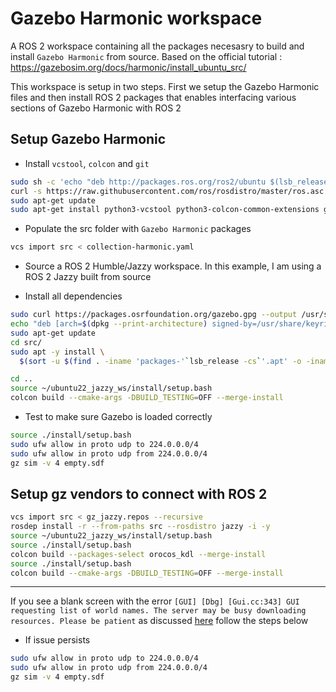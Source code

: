 # Gazebo Harmonic workspace

A ROS 2 workspace containing all the packages necesasry to build and install ```Gazebo Harmonic``` from source. Based on the official tutorial : https://gazebosim.org/docs/harmonic/install_ubuntu_src/

This workspace is setup in two steps. First we setup the Gazebo Harmonic files and then install ROS 2 packages that enables interfacing various sections of Gazebo Harmonic with ROS 2

## Setup Gazebo Harmonic

* Install ```vcstool```, ```colcon``` and ```git```

```bash
sudo sh -c 'echo "deb http://packages.ros.org/ros2/ubuntu $(lsb_release -sc) main" > /etc/apt/sources.list.d/ros2-latest.list'
curl -s https://raw.githubusercontent.com/ros/rosdistro/master/ros.asc | sudo apt-key add -
sudo apt-get update
sudo apt-get install python3-vcstool python3-colcon-common-extensions git
```

* Populate the src folder with ```Gazebo Harmonic``` packages

```bash
vcs import src < collection-harmonic.yaml
```


* Source a ROS 2 Humble/Jazzy workspace. In this example, I am using a ROS 2 Jazzy built from source

* Install all dependencies

```bash
sudo curl https://packages.osrfoundation.org/gazebo.gpg --output /usr/share/keyrings/pkgs-osrf-archive-keyring.gpg
echo "deb [arch=$(dpkg --print-architecture) signed-by=/usr/share/keyrings/pkgs-osrf-archive-keyring.gpg] http://packages.osrfoundation.org/gazebo/ubuntu-stable $(lsb_release -cs) main" | sudo tee /etc/apt/sources.list.d/gazebo-stable.list > /dev/null
sudo apt-get update
cd src/
sudo apt -y install \
  $(sort -u $(find . -iname 'packages-'`lsb_release -cs`'.apt' -o -iname 'packages.apt' | grep -v '/\.git/') | sed '/gz\|sdf/d' | tr '\n' ' ')
```

```bash
cd ..
source ~/ubuntu22_jazzy_ws/install/setup.bash
colcon build --cmake-args -DBUILD_TESTING=OFF --merge-install
```

* Test to make sure Gazebo is loaded correctly

```bash
source ./install/setup.bash
sudo ufw allow in proto udp to 224.0.0.0/4
sudo ufw allow in proto udp from 224.0.0.0/4
gz sim -v 4 empty.sdf
```

## Setup gz vendors to connect with ROS 2

```bash
vcs import src < gz_jazzy.repos --recursive
rosdep install -r --from-paths src --rosdistro jazzy -i -y
source ~/ubuntu22_jazzy_ws/install/setup.bash
source ./install/setup.bash
colcon build --packages-select orocos_kdl --merge-install
source ./install/setup.bash
colcon build --cmake-args -DBUILD_TESTING=OFF --merge-install
```

---

If you see a blank screen with the error ```[GUI] [Dbg] [Gui.cc:343] GUI requesting list of world names. The server may be busy downloading resources. Please be patient``` as discussed [here](https://gazebosim.org/docs/latest/troubleshooting/) follow the steps below

* If issue persists

```bash
sudo ufw allow in proto udp to 224.0.0.0/4
sudo ufw allow in proto udp from 224.0.0.0/4
gz sim -v 4 empty.sdf
```



